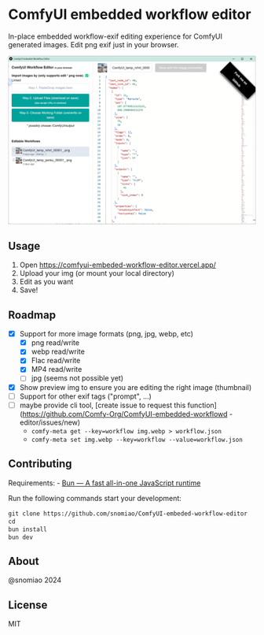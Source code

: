 # ComfyUI embedded workflow editor

In-place embedded workflow-exif editing experience for ComfyUI generated images. Edit png exif just in your browser.

![screenshot](docs/screenshot.png)

## Usage

1. Open https://comfyui-embeded-workflow-editor.vercel.app/
2. Upload your img (or mount your local directory)
3. Edit as you want
4. Save!

## Roadmap

- [x] Support for more image formats (png, jpg, webp, etc)
  - [x] png read/write
  - [x] webp read/write
  - [x] Flac read/write
  - [x] MP4 read/write
  - [ ] jpg (seems not possible yet)
- [x] Show preview img to ensure you are editing the right image (thumbnail)
- [ ] Support for other exif tags ("prompt", ...)
- [ ] maybe provide cli tool, [create issue to request this function](https://github.com/Comfy-Org/ComfyUI-embedded-workflowd -editor/issues/new)
  - `comfy-meta get --key=workflow img.webp > workflow.json`
  - `comfy-meta set img.webp --key=workflow --value=workflow.json`

## Contributing

Requirements: - [Bun — A fast all-in-one JavaScript runtime](https://bun.sh/)

Run the following commands start your development:

```
git clone https://github.com/snomiao/ComfyUI-embeded-workflow-editor
cd
bun install
bun dev
```

## About

@snomiao 2024

## License

MIT
